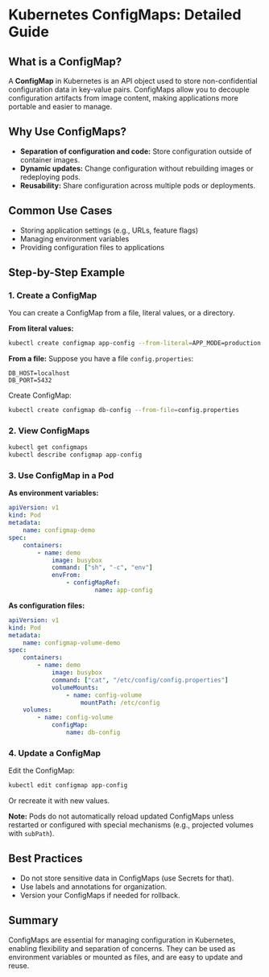 # Kubernetes ConfigMaps: Detailed Guide

## What is a ConfigMap?

A **ConfigMap** in Kubernetes is an API object used to store non-confidential configuration data in key-value pairs. ConfigMaps allow you to decouple configuration artifacts from image content, making applications more portable and easier to manage.

## Why Use ConfigMaps?

- **Separation of configuration and code:** Store configuration outside of container images.
- **Dynamic updates:** Change configuration without rebuilding images or redeploying pods.
- **Reusability:** Share configuration across multiple pods or deployments.

## Common Use Cases

- Storing application settings (e.g., URLs, feature flags)
- Managing environment variables
- Providing configuration files to applications

## Step-by-Step Example

### 1. Create a ConfigMap

You can create a ConfigMap from a file, literal values, or a directory.

**From literal values:**
```bash
kubectl create configmap app-config --from-literal=APP_MODE=production --from-literal=APP_DEBUG=false
```

**From a file:**
Suppose you have a file `config.properties`:
```
DB_HOST=localhost
DB_PORT=5432
```
Create ConfigMap:
```bash
kubectl create configmap db-config --from-file=config.properties
```

### 2. View ConfigMaps

```bash
kubectl get configmaps
kubectl describe configmap app-config
```

### 3. Use ConfigMap in a Pod

**As environment variables:**
```yaml
apiVersion: v1
kind: Pod
metadata:
    name: configmap-demo
spec:
    containers:
        - name: demo
            image: busybox
            command: ["sh", "-c", "env"]
            envFrom:
                - configMapRef:
                        name: app-config
```

**As configuration files:**
```yaml
apiVersion: v1
kind: Pod
metadata:
    name: configmap-volume-demo
spec:
    containers:
        - name: demo
            image: busybox
            command: ["cat", "/etc/config/config.properties"]
            volumeMounts:
                - name: config-volume
                    mountPath: /etc/config
    volumes:
        - name: config-volume
            configMap:
                name: db-config
```

### 4. Update a ConfigMap

Edit the ConfigMap:
```bash
kubectl edit configmap app-config
```
Or recreate it with new values.

**Note:** Pods do not automatically reload updated ConfigMaps unless restarted or configured with special mechanisms (e.g., projected volumes with `subPath`).

## Best Practices

- Do not store sensitive data in ConfigMaps (use Secrets for that).
- Use labels and annotations for organization.
- Version your ConfigMaps if needed for rollback.

## Summary

ConfigMaps are essential for managing configuration in Kubernetes, enabling flexibility and separation of concerns. They can be used as environment variables or mounted as files, and are easy to update and reuse.
